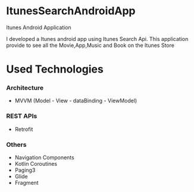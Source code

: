 # ItunesSearchAndroidApp
Itunes Android Application

I developed a Itunes android app using Itunes Search Api. This application provide to see all the Movie,App,Music and Book on the Itunes Store

# Used Technologies
### Architecture
+ MVVM (Model - View - dataBinding - ViewModel)


### REST APIs
+ Retrofit

### Others
+ Navigation Components
+ Kotlin Coroutines
+ Paging3
+ Glide
+ Fragment
